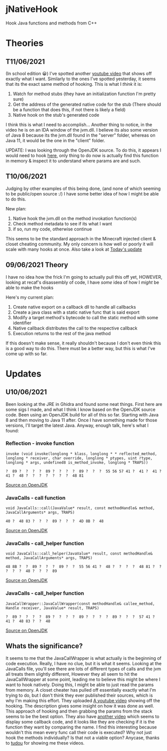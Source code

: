 # jNativeHook
 Hook Java functions and methods from C++

# Theories
## T11/06/2021
(In school edition 😀)
I've spotted another [youtube video](https://youtu.be/4Futai_P5gw) that shows off exactly what I want. Similarly to the ones I've spotted yesterday, it seems that its the exact same method of hooking. This is what I *think* it is:
1. Watch for method stubs (they have an initialization function I'm pretty sure)
2. Get the address of the generated native code for the stub (There should be a function that does this, if not there is likely a field)
3. Native hook on the stub's generated code

I think this is what I need to accomplish...
Another thing to notice, in the video he is on an IDA window of the jvm.dll. I believe its also some version of Java 8 because its the jvm.dll found in the "server" folder, whereas on Java 11, it would be the one in the "client" folder.

UPDATE: I was looking through the OpenJDK source. To do this, it appears I would need to hook [here](https://github.com/openjdk/jdk/blob/master/src/hotspot/share/runtime/stubRoutines.hpp#L300), only thing to do now is actually find this function in memory & inspect it to understand where params are and such.

## T10/06/2021
Judging by other examples of this being done, (and none of which seeming to be public/open source :/) I have some better idea of how I might be able to do this.

New plan:
1. Native hook the jvm.dll on the method invokation function(s)
2. Check method metadata to see if its what I want
3. if so, run my code, otherwise continue

This seems to be the standard approach in the Minecraft injected client & closet cheating community. My only concern is how well or poorly it will scale with many hooks at once. Also take a look at [Today's update](#U10062021)

## 09/06/2021 Theory
I have no idea how the frick I'm going to actually pull this off yet, HOWEVER, looking at recaf's disassembly of code, I have *some* idea of how I *might* be able to make the hooks

Here's my current plan:
1. Create native export on a callback dll to handle all callbacks
2. Create a java class with a static native func that is said export
3. Modify a target method's bytecode to call the static method with some identifier
4. Native callback distributes the call to the respective callback
5. Execution returns to the rest of the java method

If this doesn't make sense, it really shouldn't because I don't even think this is a good way to do this. There must be a better way, but this is what I've come up with so far.

# Updates
## U10/06/2021

Been looking at the JRE in Ghidra and found some neat things. First here are some sigs I made, and what I think I know based on the OpenJDK source code. Been using an OpenJDK build for all of this so far. Starting with Java 8 and then moving to Java 11 after. Once I have something made for those versions, I'll target the latest Java. Anyway, enough talk, here's what I found:

### Reflection - invoke function
``invoke (void invoke(longlong * klass, longlong * * reflected_method, longlong * receiver, char override, longlong * ptypes, uint rtype, longlong * args, undefined8 is_method_invoke, longlong * TRAPS))``

``?  89 ?  ?  ?  ?  89 ?  ?  ?  ?  89 ?  ?  ?  55 56 57 41 ?  41 ?  41 ?  41 ?  48 ?  ?  ?  ?  ?  ?  ?  48 81``

[Source on OpenJDK](https://github.com/openjdk/jdk/blob/master/src/hotspot/share/runtime/reflection.cpp#L953)

### JavaCalls - call function
``void JavaCalls::call(JavaValue* result, const methodHandle& method, JavaCallArguments* args, TRAPS)``

``40 ?  48 83 ?  ?  ?  89 ?  ?  ?  4D 8B ?  48``

[Source on OpenJDK](https://github.com/openjdk/jdk/blob/master/src/hotspot/share/runtime/javaCalls.cpp#L338)

### JavaCalls - call_helper function
``void JavaCalls::call_helper(JavaValue* result, const methodHandle& method, JavaCallArguments* args, TRAPS)``

``48 8B ?  ?  89 ?  ?  ?  89 ?  ?  55 56 41 ?  48 ?  ?  ?  ?  48 81 ?  ?  ?  ?  ?  48 ?  ?  ?  89``

[Source on OpenJDK](https://github.com/openjdk/jdk/blob/master/src/hotspot/share/runtime/javaCalls.cpp#L346)

### JavaCalls - call_helper function
``JavaCallWrapper::JavaCallWrapper(const methodHandle& callee_method, Handle receiver, JavaValue* result, TRAPS)``

``?  89 ?  ?  ?  ?  89 ?  ?  ?  ?  89 ?  ?  ?  ?  89 ?  ?  ?  57 41 ?  41 ?  48 83 ?  ?  48``

[Source on OpenJDK](https://github.com/openjdk/jdk/blob/master/src/hotspot/share/runtime/javaCalls.cpp#L55)

## Whats the significance?
It seems to me that the JavaCallWrapper is what actually is the beginning of code execution. Really, I have no clue, but it is what it seems. Looking at the JavaCalls file, you'll see there are lots of different types of calls and the jvm all treats them slightly different, However they all seem to hit the JavaCallWrapper at some point, leading me to believe this might be where I want to hook natively. Doing this, I might be able to just read the params from memory. A closet cheater has pulled off essentially exactly what I'm trying to do, but I don't think they ever published their sources, which is why I'm making this effort. They uploaded [A youtube video](https://youtu.be/UHhoBla4IZE) showing off the hooking. The description gives some insight on how it was done as well. This approach of hooking and then grabbing the params from the stack seems to be the best option. They also have [another video](https://youtu.be/YNK0mpc6728) which seems to display some callback code, and it looks like they are checking if it is the function they want by comparing the name. I find this interesting because wouldn't this mean every func call their code is executed? Why not just hook the methods individually? Is that not a viable option? Anycase, thanks to [tudou](https://github.com/tudou) for showing me these videos.
